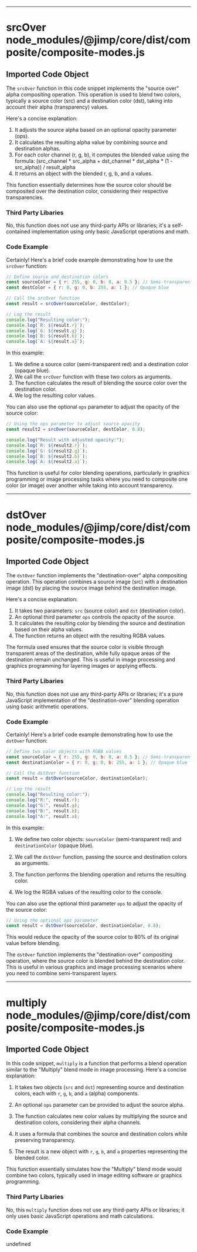 

  

  
---
# srcOver node_modules/@jimp/core/dist/composite/composite-modes.js
## Imported Code Object
The `srcOver` function in this code snippet implements the "source over" alpha compositing operation. This operation is used to blend two colors, typically a source color (src) and a destination color (dst), taking into account their alpha (transparency) values.

Here's a concise explanation:

1. It adjusts the source alpha based on an optional opacity parameter (ops).
2. It calculates the resulting alpha value by combining source and destination alphas.
3. For each color channel (r, g, b), it computes the blended value using the formula:
   (src_channel * src_alpha + dst_channel * dst_alpha * (1 - src_alpha)) / result_alpha
4. It returns an object with the blended r, g, b, and a values.

This function essentially determines how the source color should be composited over the destination color, considering their respective transparencies.

### Third Party Libaries

No, this function does not use any third-party APIs or libraries; it's a self-contained implementation using only basic JavaScript operations and math.

### Code Example

Certainly! Here's a brief code example demonstrating how to use the `srcOver` function:

```javascript
// Define source and destination colors
const sourceColor = { r: 255, g: 0, b: 0, a: 0.5 }; // Semi-transparent red
const destColor = { r: 0, g: 0, b: 255, a: 1 }; // Opaque blue

// Call the srcOver function
const result = srcOver(sourceColor, destColor);

// Log the result
console.log("Resulting color:");
console.log(`R: ${result.r}`);
console.log(`G: ${result.g}`);
console.log(`B: ${result.b}`);
console.log(`A: ${result.a}`);
```

In this example:

1. We define a source color (semi-transparent red) and a destination color (opaque blue).
2. We call the `srcOver` function with these two colors as arguments.
3. The function calculates the result of blending the source color over the destination color.
4. We log the resulting color values.

You can also use the optional `ops` parameter to adjust the opacity of the source color:

```javascript
// Using the ops parameter to adjust source opacity
const result2 = srcOver(sourceColor, destColor, 0.8);

console.log("Result with adjusted opacity:");
console.log(`R: ${result2.r}`);
console.log(`G: ${result2.g}`);
console.log(`B: ${result2.b}`);
console.log(`A: ${result2.a}`);
```

This function is useful for color blending operations, particularly in graphics programming or image processing tasks where you need to composite one color (or image) over another while taking into account transparency.

---
# dstOver node_modules/@jimp/core/dist/composite/composite-modes.js
## Imported Code Object
The `dstOver` function implements the "destination-over" alpha compositing operation. This operation combines a source image (src) with a destination image (dst) by placing the source image behind the destination image.

Here's a concise explanation:

1. It takes two parameters: `src` (source color) and `dst` (destination color).
2. An optional third parameter `ops` controls the opacity of the source.
3. It calculates the resulting color by blending the source and destination based on their alpha values.
4. The function returns an object with the resulting RGBA values.

The formula used ensures that the source color is visible through transparent areas of the destination, while fully opaque areas of the destination remain unchanged. This is useful in image processing and graphics programming for layering images or applying effects.

### Third Party Libaries

No, this function does not use any third-party APIs or libraries; it's a pure JavaScript implementation of the "destination-over" blending operation using basic arithmetic operations.

### Code Example

Certainly! Here's a brief code example demonstrating how to use the `dstOver` function:

```javascript
// Define two color objects with RGBA values
const sourceColor = { r: 255, g: 0, b: 0, a: 0.5 }; // Semi-transparent red
const destinationColor = { r: 0, g: 0, b: 255, a: 1 }; // Opaque blue

// Call the dstOver function
const result = dstOver(sourceColor, destinationColor);

// Log the result
console.log("Resulting color:");
console.log("R:", result.r);
console.log("G:", result.g);
console.log("B:", result.b);
console.log("A:", result.a);
```

In this example:

1. We define two color objects: `sourceColor` (semi-transparent red) and `destinationColor` (opaque blue).

2. We call the `dstOver` function, passing the source and destination colors as arguments.

3. The function performs the blending operation and returns the resulting color.

4. We log the RGBA values of the resulting color to the console.

You can also use the optional third parameter `ops` to adjust the opacity of the source color:

```javascript
// Using the optional ops parameter
const result = dstOver(sourceColor, destinationColor, 0.8);
```

This would reduce the opacity of the source color to 80% of its original value before blending.

The `dstOver` function implements the "destination-over" compositing operation, where the source color is blended behind the destination color. This is useful in various graphics and image processing scenarios where you need to combine semi-transparent layers.

---
# multiply node_modules/@jimp/core/dist/composite/composite-modes.js
## Imported Code Object
In this code snippet, `multiply` is a function that performs a blend operation similar to the "Multiply" blend mode in image processing. Here's a concise explanation:

1. It takes two objects (`src` and `dst`) representing source and destination colors, each with `r`, `g`, `b`, and `a` (alpha) components.

2. An optional `ops` parameter can be provided to adjust the source alpha.

3. The function calculates new color values by multiplying the source and destination colors, considering their alpha channels.

4. It uses a formula that combines the source and destination colors while preserving transparency.

5. The result is a new object with `r`, `g`, `b`, and `a` properties representing the blended color.

This function essentially simulates how the "Multiply" blend mode would combine two colors, typically used in image editing software or graphics programming.

### Third Party Libaries

No, this `multiply` function does not use any third-party APIs or libraries; it only uses basic JavaScript operations and math calculations.

### Code Example

undefined


  